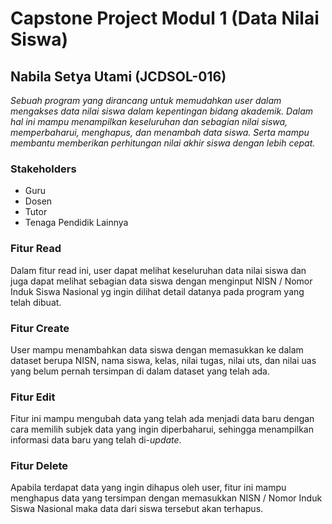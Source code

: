 # **Capstone Project Modul 1 (Data Nilai Siswa)**
## Nabila Setya Utami (JCDSOL-016)
*Sebuah program yang dirancang untuk memudahkan user dalam mengakses data nilai siswa dalam kepentingan bidang akademik. Dalam hal ini mampu menampilkan keseluruhan dan sebagian nilai siswa, memperbaharui, menghapus, dan menambah data siswa. Serta mampu membantu memberikan perhitungan nilai akhir siswa dengan lebih cepat.*

### Stakeholders
- Guru
- Dosen
- Tutor
- Tenaga Pendidik Lainnya

### **Fitur Read**
Dalam fitur read ini, user dapat melihat keseluruhan data nilai siswa dan juga dapat melihat sebagian data siswa dengan menginput NISN / Nomor Induk Siswa Nasional yg ingin dilihat detail datanya pada program yang telah dibuat.
### **Fitur Create**
User mampu menambahkan data siswa dengan memasukkan ke dalam dataset berupa NISN, nama siswa, kelas, nilai tugas, nilai uts, dan nilai uas yang belum pernah tersimpan di dalam dataset yang telah ada.
### **Fitur Edit**
Fitur ini mampu mengubah data yang telah ada menjadi data baru dengan cara memilih subjek data yang ingin diperbaharui, sehingga menampilkan informasi data baru yang telah di-*update*.
### **Fitur Delete**
Apabila terdapat data yang ingin dihapus oleh user, fitur ini mampu menghapus data yang tersimpan dengan memasukkan NISN / Nomor Induk Siswa Nasional maka data dari siswa tersebut akan terhapus.
